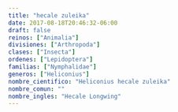```yaml
---
title: "hecale zuleika"
date: 2017-08-18T20:46:32-06:00
draft: false
reinos: ["Animalia"]
divisiones: ["Arthropoda"]
clases: ["Insecta"]
ordenes: ["Lepidoptera"]
familias: ["Nymphalidae"]
generos: ["Heliconius"]
nombre_cientifico: "Heliconius hecale zuleika"
nombre_comun: ""
nombre_ingles: "Hecale Longwing"
---
```

